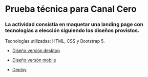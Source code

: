 # Prueba técnica para Canal Cero 

### La actividad consistía en maquetar una landing page con tecnologías a elección siguiendo los diseños provistos.
Tecnologías utilizadas: HTML, CSS y Bootstrap 5.

* [Diseño versión desktop](https://www.figma.com/file/gSjPeEmzpQu1mxMxIO7YXd/Prueba?type=design&node-id=0-1&t=WjLyXTrkxgvKXgzo-0)

* [Diseño versón mobile](https://www.figma.com/file/gSjPeEmzpQu1mxMxIO7YXd/Prueba?type=design&node-id=1123-2&t=WjLyXTrkxgvKXgzo-0)

* [Deploy](https://canal-cero-prueba.vercel.app/)
